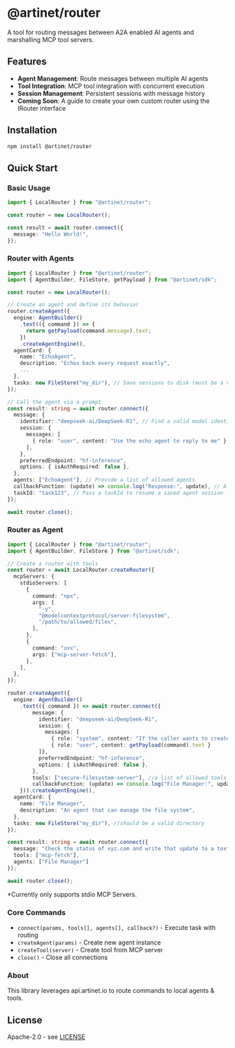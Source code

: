 # @artinet/router

A tool for routing messages between A2A enabled AI agents and marshalling MCP tool servers.

## Features

- **Agent Management**: Route messages between multiple AI agents
- **Tool Integration**: MCP tool integration with concurrent execution
- **Session Management**: Persistent sessions with message history
- **Coming Soon**: A guide to create your own custom router using the IRouter interface

## Installation

```bash
npm install @artinet/router
```

## Quick Start

### Basic Usage

```typescript
import { LocalRouter } from "@artinet/router";

const router = new LocalRouter();

const result = await router.connect({
  message: "Hello World!",
});
```

### Router with Agents

```typescript
import { LocalRouter } from "@artinet/router";
import { AgentBuilder, FileStore, getPayload } from "@artinet/sdk";

const router = new LocalRouter();

// Create an agent and define its behavior
router.createAgent({
  engine: AgentBuilder()
    .text(({ command }) => {
      return getPayload(command.message).text;
    })
    .createAgentEngine(),
  agentCard: {
    name: "EchoAgent",
    description: "Echos back every request exactly",
    ...
  },
  tasks: new FileStore("my_dir"), // Save sessions to disk (must be a valid directory)
});

// Call the agent via a prompt
const result: string = await router.connect({
  message: {
    identifier: "deepseek-ai/DeepSeek-R1", // Find a valid model identifier @ artinet.io; Defaults to DeepSeek-R1
    session: {
      messages: [
        { role: "user", content: "Use the echo agent to reply to me" },
      ],
    },
    preferredEndpoint: "hf-inference",
    options: { isAuthRequired: false },
  },
  agents: ["EchoAgent"], // Provide a list of allowed agents
  callbackFunction: (update) => console.log("Response:", update), // A callback function to recieve updates from the router
  taskId: "task123", // Pass a taskId to resume a saved agent session
});

await router.close();
```

### Router as Agent

```typescript
import { LocalRouter } from "@artinet/router";
import { AgentBuilder, FileStore } from "@artinet/sdk";

// Create a router with tools
const router = await LocalRouter.createRouter({
  mcpServers: {
    stdioServers: [
      {
        command: "npx",
        args: [
          "-y",
          "@modelcontextprotocol/server-filesystem",
          "/path/to/allowed/files",
        ],
      },
      {
        command: "uvx",
        args: ["mcp-server-fetch"],
      },
    ],
  },
});

router.createAgent({
  engine: AgentBuilder()
    .text(({ command }) => await router.connect({
        message: {
          identifier: "deepseek-ai/DeepSeek-R1",
          session: {
            messages: [
              { role: "system", content: "If the caller wants to create any files, only make them in /path/to/allowed/files/current" }
              { role: "user", content: getPayload(command).text }
          ]},
          preferredEndpoint: "hf-inference",
          options: { isAuthRequired: false },
        },
        tools: ["secure-filesystem-server"], //a list of allowed tools
        callbackFunction: (update) => console.log("File Manager:", update)
    })).createAgentEngine(),
  agentCard: {
    name: "File Manager",
    description: "An agent that can manage the file system",
  },
  tasks: new FileStore("my_dir"), //should be a valid directory
});

const result: string = await router.connect({
  message: "Check the status of xyz.com and write that update to a text file in /path/to/allowed/files",
  tools: ["mcp-fetch"],
  agents: ["File Manager"]
});

await router.close();
```

\*Currently only supports stdio MCP Servers.

### Core Commands

- `connect(params, tools[], agents[], callback?)` - Execute task with routing
- `createAgent(params)` - Create new agent instance
- `createTool(server)` - Create tool from MCP server
- `close()` - Close all connections

### About

This library leverages api.artinet.io to route commands to local agents & tools.

## License

Apache-2.0 - see [LICENSE](LICENSE)
